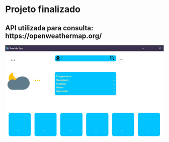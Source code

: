 <h1>Projeto finalizado</h1>
<h2>API utilizada para consulta: https://openweathermap.org/</h2>
<img src="https://github.com/igorrsilvaaf/WeatherAPP/blob/master/assets/Projeto%20finalizado.png">
